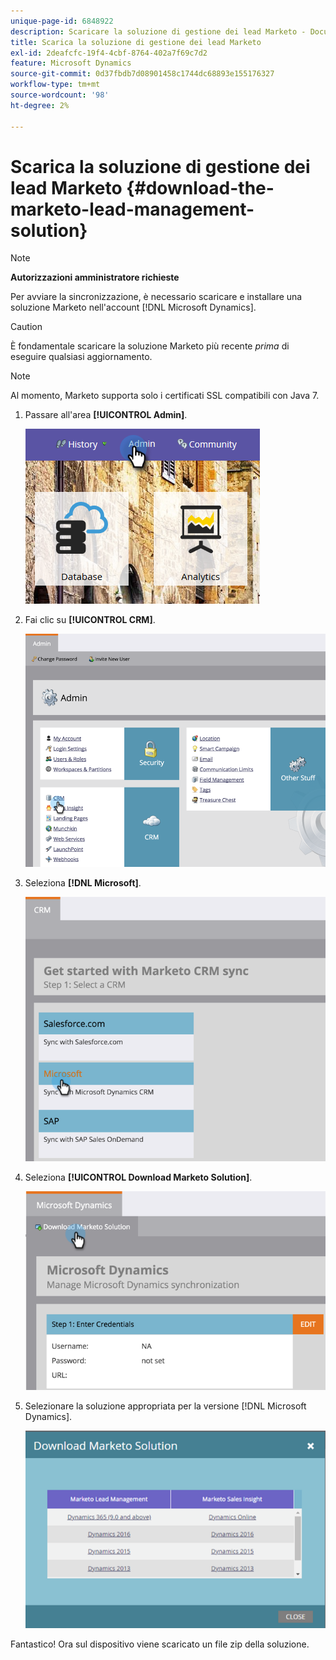 ```yaml
---
unique-page-id: 6848922
description: Scaricare la soluzione di gestione dei lead Marketo - Documentazione Marketo - Documentazione del prodotto
title: Scarica la soluzione di gestione dei lead Marketo
exl-id: 2deafcfc-19f4-4cbf-8764-402a7f69c7d2
feature: Microsoft Dynamics
source-git-commit: 0d37fbdb7d08901458c1744dc68893e155176327
workflow-type: tm+mt
source-wordcount: '98'
ht-degree: 2%

---
```


# Scarica la soluzione di gestione dei lead Marketo {#download-the-marketo-lead-management-solution}

>[!NOTE]
>
>**Autorizzazioni amministratore richieste**

Per avviare la sincronizzazione, è necessario scaricare e installare una soluzione Marketo nell&#39;account [!DNL Microsoft Dynamics].

>[!CAUTION]
>
>È fondamentale scaricare la soluzione Marketo più recente _prima_ di eseguire qualsiasi aggiornamento.

>[!NOTE]
>
>Al momento, Marketo supporta solo i certificati SSL compatibili con Java 7.

1. Passare all&#39;area **[!UICONTROL Admin]**.

   ![](assets/download-the-marketo-lead-management-solution-1.png)

1. Fai clic su **[!UICONTROL CRM]**.

   ![](assets/download-the-marketo-lead-management-solution-2.png)

1. Seleziona **[!DNL Microsoft]**.

   ![](assets/download-the-marketo-lead-management-solution-3.png)

1. Seleziona **[!UICONTROL Download Marketo Solution]**.

   ![](assets/download-the-marketo-lead-management-solution-4.png)

1. Selezionare la soluzione appropriata per la versione [!DNL Microsoft Dynamics].

   ![](assets/download-the-marketo-lead-management-solution-5.png)

Fantastico! Ora sul dispositivo viene scaricato un file zip della soluzione.
